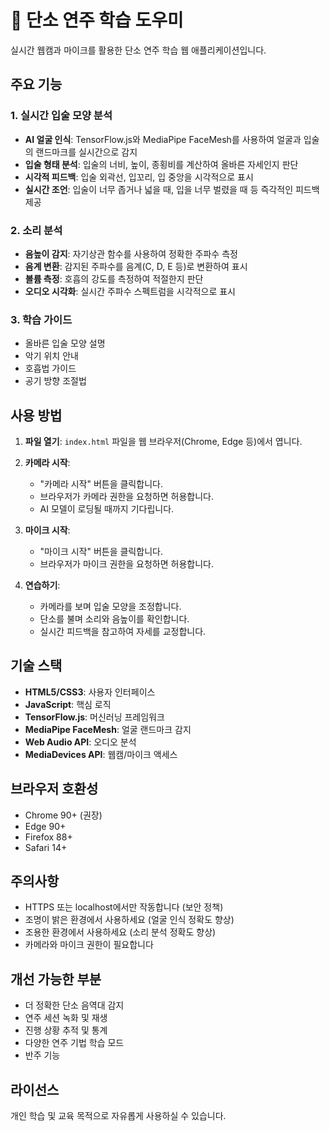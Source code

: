 # 🎵 단소 연주 학습 도우미

실시간 웹캠과 마이크를 활용한 단소 연주 학습 웹 애플리케이션입니다.

## 주요 기능

### 1. 실시간 입술 모양 분석
- **AI 얼굴 인식**: TensorFlow.js와 MediaPipe FaceMesh를 사용하여 얼굴과 입술의 랜드마크를 실시간으로 감지
- **입술 형태 분석**: 입술의 너비, 높이, 종횡비를 계산하여 올바른 자세인지 판단
- **시각적 피드백**: 입술 외곽선, 입꼬리, 입 중앙을 시각적으로 표시
- **실시간 조언**: 입술이 너무 좁거나 넓을 때, 입을 너무 벌렸을 때 등 즉각적인 피드백 제공

### 2. 소리 분석
- **음높이 감지**: 자기상관 함수를 사용하여 정확한 주파수 측정
- **음계 변환**: 감지된 주파수를 음계(C, D, E 등)로 변환하여 표시
- **볼륨 측정**: 호흡의 강도를 측정하여 적절한지 판단
- **오디오 시각화**: 실시간 주파수 스펙트럼을 시각적으로 표시

### 3. 학습 가이드
- 올바른 입술 모양 설명
- 악기 위치 안내
- 호흡법 가이드
- 공기 방향 조절법

## 사용 방법

1. **파일 열기**: `index.html` 파일을 웹 브라우저(Chrome, Edge 등)에서 엽니다.

2. **카메라 시작**:
   - "카메라 시작" 버튼을 클릭합니다.
   - 브라우저가 카메라 권한을 요청하면 허용합니다.
   - AI 모델이 로딩될 때까지 기다립니다.

3. **마이크 시작**:
   - "마이크 시작" 버튼을 클릭합니다.
   - 브라우저가 마이크 권한을 요청하면 허용합니다.

4. **연습하기**:
   - 카메라를 보며 입술 모양을 조정합니다.
   - 단소를 불며 소리와 음높이를 확인합니다.
   - 실시간 피드백을 참고하여 자세를 교정합니다.

## 기술 스택

- **HTML5/CSS3**: 사용자 인터페이스
- **JavaScript**: 핵심 로직
- **TensorFlow.js**: 머신러닝 프레임워크
- **MediaPipe FaceMesh**: 얼굴 랜드마크 감지
- **Web Audio API**: 오디오 분석
- **MediaDevices API**: 웹캠/마이크 액세스

## 브라우저 호환성

- Chrome 90+ (권장)
- Edge 90+
- Firefox 88+
- Safari 14+

## 주의사항

- HTTPS 또는 localhost에서만 작동합니다 (보안 정책)
- 조명이 밝은 환경에서 사용하세요 (얼굴 인식 정확도 향상)
- 조용한 환경에서 사용하세요 (소리 분석 정확도 향상)
- 카메라와 마이크 권한이 필요합니다

## 개선 가능한 부분

- 더 정확한 단소 음역대 감지
- 연주 세션 녹화 및 재생
- 진행 상황 추적 및 통계
- 다양한 연주 기법 학습 모드
- 반주 기능

## 라이선스

개인 학습 및 교육 목적으로 자유롭게 사용하실 수 있습니다.
